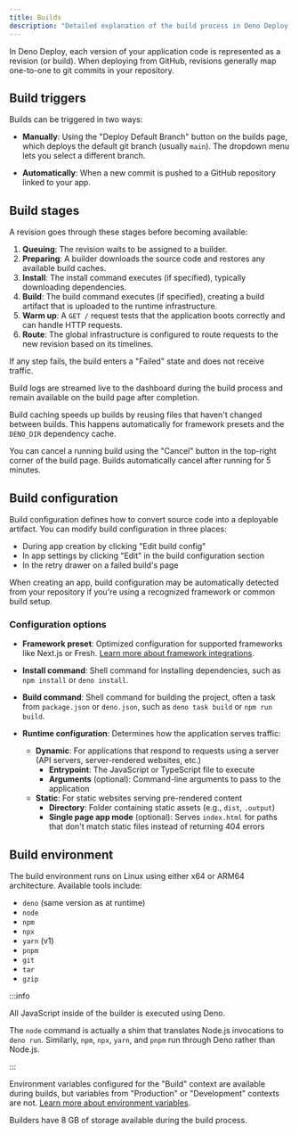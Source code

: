 ```yaml
---
title: Builds
description: "Detailed explanation of the build process in Deno Deploy, covering build triggers, stages, configuration options, caching, and the build environment."
---
```


In Deno Deploy, each version of your application code is represented as a
revision (or build). When deploying from GitHub, revisions generally map
one-to-one to git commits in your repository.

## Build triggers

Builds can be triggered in two ways:

- **Manually**: Using the "Deploy Default Branch" button on the builds page,
  which deploys the default git branch (usually `main`). The dropdown menu lets
  you select a different branch.

- **Automatically**: When a new commit is pushed to a GitHub repository linked
  to your app.

## Build stages

A revision goes through these stages before becoming available:

1. **Queuing**: The revision waits to be assigned to a builder.
2. **Preparing**: A builder downloads the source code and restores any available
   build caches.
3. **Install**: The install command executes (if specified), typically
   downloading dependencies.
4. **Build**: The build command executes (if specified), creating a build
   artifact that is uploaded to the runtime infrastructure.
5. **Warm up**: A `GET /` request tests that the application boots correctly and
   can handle HTTP requests.
6. **Route**: The global infrastructure is configured to route requests to the
   new revision based on its timelines.

If any step fails, the build enters a "Failed" state and does not receive
traffic.

Build logs are streamed live to the dashboard during the build process and
remain available on the build page after completion.

Build caching speeds up builds by reusing files that haven't changed between
builds. This happens automatically for framework presets and the `DENO_DIR`
dependency cache.

You can cancel a running build using the "Cancel" button in the top-right corner
of the build page. Builds automatically cancel after running for 5 minutes.

## Build configuration

Build configuration defines how to convert source code into a deployable
artifact. You can modify build configuration in three places:

- During app creation by clicking "Edit build config"
- In app settings by clicking "Edit" in the build configuration section
- In the retry drawer on a failed build's page

When creating an app, build configuration may be automatically detected from
your repository if you're using a recognized framework or common build setup.

### Configuration options

- **Framework preset**: Optimized configuration for supported frameworks like
  Next.js or Fresh. [Learn more about framework integrations](./frameworks/).

- **Install command**: Shell command for installing dependencies, such as
  `npm install` or `deno install`.

- **Build command**: Shell command for building the project, often a task from
  `package.json` or `deno.json`, such as `deno task build` or `npm run build`.

- **Runtime configuration**: Determines how the application serves traffic:
  - **Dynamic**: For applications that respond to requests using a server (API
    servers, server-rendered websites, etc.)
    - **Entrypoint**: The JavaScript or TypeScript file to execute
    - **Arguments** (optional): Command-line arguments to pass to the
      application
  - **Static**: For static websites serving pre-rendered content
    - **Directory**: Folder containing static assets (e.g., `dist`, `.output`)
    - **Single page app mode** (optional): Serves `index.html` for paths that
      don't match static files instead of returning 404 errors

## Build environment

The build environment runs on Linux using either x64 or ARM64 architecture.
Available tools include:

- `deno` (same version as at runtime)
- `node`
- `npm`
- `npx`
- `yarn` (v1)
- `pnpm`
- `git`
- `tar`
- `gzip`

:::info

All JavaScript inside of the builder is executed using Deno.

The `node` command is actually a shim that translates Node.js invocations to
`deno run`. Similarly, `npm`, `npx`, `yarn`, and `pnpm` run through Deno rather
than Node.js.

:::

Environment variables configured for the "Build" context are available during
builds, but variables from "Production" or "Development" contexts are not.
[Learn more about environment variables](./env-vars-and-contexts/).

Builders have 8 GB of storage available during the build process.
